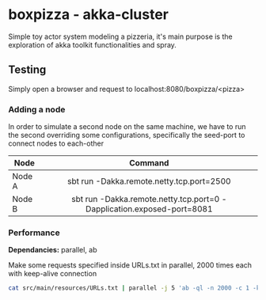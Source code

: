 # boxpizza - akka-cluster
Simple toy actor system modeling a pizzeria, it's main purpose is the exploration
of akka toolkit functionalities and spray.

## Testing
Simply open a browser and request to localhost:8080/boxpizza/&lt;pizza&gt;

### Adding a node
In order to simulate a second node on the same machine, we have to run the
second overriding some configurations, specifically the seed-port to connect
nodes to each-other

| Node   | Command                                                              |
| ------ |:--------------------------------------------------------------------:|
|Node A  |sbt run -Dakka.remote.netty.tcp.port=2500                             |
|Node B  |sbt run -Dakka.remote.netty.tcp.port=0 -Dapplication.exposed-port=8081|


### Performance
**Dependancies:** parallel, ab

Make some requests specified inside URLs.txt in parallel, 2000 times each with keep-alive connection
```sh
cat src/main/resources/URLs.txt | parallel -j 5 'ab -ql -n 2000 -c 1 -k {}' | grep 'Requests per second'
```
